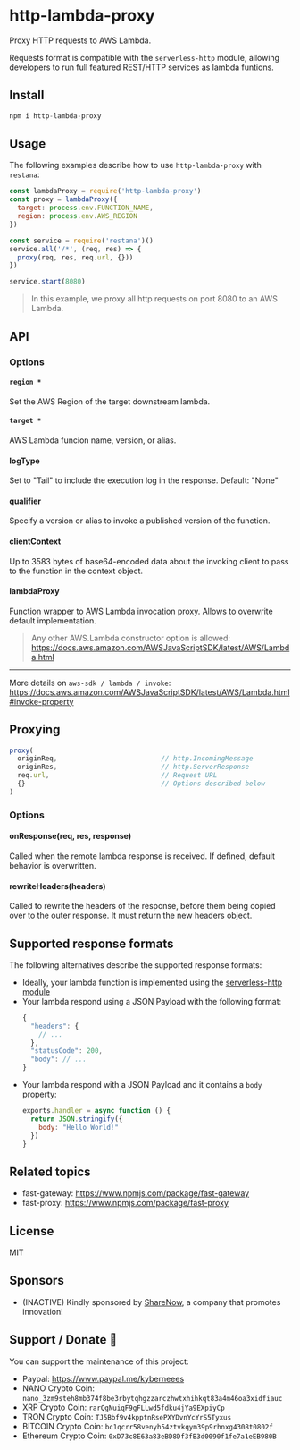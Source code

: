 # http-lambda-proxy
Proxy HTTP requests to AWS Lambda.  

Requests format is compatible with the `serverless-http` module, allowing developers to run full featured REST/HTTP services as lambda funtions.

## Install
```js
npm i http-lambda-proxy
```

## Usage
The following examples describe how to use `http-lambda-proxy` with `restana`:
```js
const lambdaProxy = require('http-lambda-proxy')
const proxy = lambdaProxy({
  target: process.env.FUNCTION_NAME,
  region: process.env.AWS_REGION
})

const service = require('restana')()
service.all('/*', (req, res) => { 
  proxy(req, res, req.url, {}))
}) 

service.start(8080)
```
> In this example, we proxy all http requests on port 8080 to 
an AWS Lambda.

## API
### Options
#### `region *`
Set the AWS Region of the target downstream lambda.
#### `target *`
AWS Lambda funcion name, version, or alias.
#### logType
Set to "Tail" to include the execution log in the response. Default: "None"
#### qualifier
Specify a version or alias to invoke a published version of the function.
#### clientContext 
Up to 3583 bytes of base64-encoded data about the invoking client to pass to the function in the context object.
#### lambdaProxy
Function wrapper to AWS Lambda invocation proxy. Allows to overwrite default implementation.
> Any other AWS.Lambda constructor option is allowed: https://docs.aws.amazon.com/AWSJavaScriptSDK/latest/AWS/Lambda.html

---
More details on `aws-sdk / lambda / invoke`: https://docs.aws.amazon.com/AWSJavaScriptSDK/latest/AWS/Lambda.html#invoke-property

## Proxying 
```js
proxy(
  originReq,                          // http.IncomingMessage 
  originRes,                          // http.ServerResponse
  req.url,                            // Request URL
  {}                                  // Options described below
)
```
### Options
#### onResponse(req, res, response)
Called when the remote lambda response is received. If defined, default behavior is overwritten. 

#### rewriteHeaders(headers)
Called to rewrite the headers of the response, before them being copied over to the outer response. It must return the new headers object.

## Supported response formats
The following alternatives describe the supported response formats:
- Ideally, your lambda function is implemented using the [serverless-http module](https://github.com/dougmoscrop/serverless-http)
- Your lambda respond using a JSON Payload with the following format:
  ```js
  {
    "headers": {
      // ...
    },
    "statusCode": 200,
    "body": // ...
  }
  ```
- Your lambda respond with a JSON Payload and it contains a `body` property:
  ```js
  exports.handler = async function () {
    return JSON.stringify({
      body: "Hello World!"
    })
  }
  ```

## Related topics
- fast-gateway: https://www.npmjs.com/package/fast-gateway
- fast-proxy: https://www.npmjs.com/package/fast-proxy

## License
MIT

## Sponsors
- (INACTIVE) Kindly sponsored by [ShareNow](https://www.share-now.com/), a company that promotes innovation! 

## Support / Donate 💚
You can support the maintenance of this project: 
- Paypal: https://www.paypal.me/kyberneees
- NANO Crypto Coin: `nano_3zm9steh8mb374f8be3rbytqhgzzarczhwtxhihkqt83a4m46oa3xidfiauc`
- XRP Crypto Coin: `rarQgNuiqF9gFLLwd5fdku4jYa9EXpiyCp`
- TRON Crypto Coin: `TJ5Bbf9v4kpptnRsePXYDvnYcYrS5Tyxus`
- BITCOIN Crypto Coin: `bc1qcrr58venyh54ztvkqym39p9rhnxg4308t0802f`
- Ethereum Crypto Coin: `0xD73c8E63a83eBD8Df3fB3d0090f1fe7a1eEB980B`